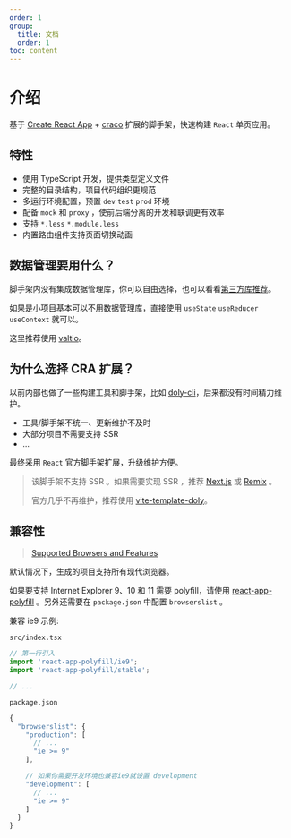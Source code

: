```yaml
---
order: 1
group:
  title: 文档
  order: 1
toc: content
---
```


# 介绍

基于 [Create React App](https://create-react-app.dev/) + [craco](https://github.com/gsoft-inc/craco) 扩展的脚手架，快速构建 `React` 单页应用。

## 特性

- 使用 TypeScript 开发，提供类型定义文件
- 完整的目录结构，项目代码组织更规范
- 多运行环境配置，预置 `dev` `test` `prod` 环境
- 配备 `mock` 和 `proxy` ，使前后端分离的开发和联调更有效率
- 支持 `*.less` `*.module.less`
- 内置路由组件支持页面切换动画

## 数据管理要用什么？

脚手架内没有集成数据管理库，你可以自由选择，也可以看看[第三方库推荐](/docs/third)。

如果是小项目基本可以不用数据管理库，直接使用 `useState` `useReducer` `useContext` 就可以。

这里推荐使用 [valtio](https://valtio.pmnd.rs/)。

## 为什么选择 CRA 扩展？

以前内部也做了一些构建工具和脚手架，比如 [doly-cli](https://www.npmjs.com/package/doly-cli)，后来都没有时间精力维护。

- 工具/脚手架不统一、更新维护不及时
- 大部分项目不需要支持 SSR
- ...

最终采用 `React` 官方脚手架扩展，升级维护方便。

> 该脚手架不支持 SSR 。如果需要实现 SSR ，推荐 [Next.js](https://nextjs.org/) 或 [Remix](https://remix.run/) 。
>
> 官方几乎不再维护，推荐使用 [vite-template-doly](https://github.com/doly-dev/vite-template-doly)。

## 兼容性

> [Supported Browsers and Features](https://create-react-app.dev/docs/supported-browsers-features/#supported-language-features)

默认情况下，生成的项目支持所有现代浏览器。

如果要支持 Internet Explorer 9、10 和 11 需要 polyfill，请使用 [react-app-polyfill](https://github.com/facebook/create-react-app/tree/master/packages/react-app-polyfill) 。另外还需要在 `package.json` 中配置 `browserslist` 。

兼容 ie9 示例:

`src/index.tsx`

```typescript
// 第一行引入
import 'react-app-polyfill/ie9';
import 'react-app-polyfill/stable';

// ...
```

`package.json`

```typescript
{
  "browserslist": {
    "production": [
      // ...
      "ie >= 9"
    ],

    // 如果你需要开发环境也兼容ie9就设置 development
    "development": [
      // ...
      "ie >= 9"
    ]
  }
}
```
